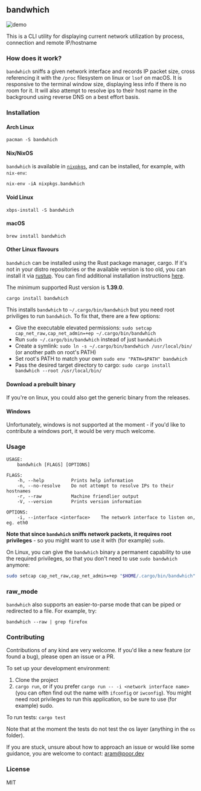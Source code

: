 ## bandwhich

![demo](demo.gif)

This is a CLI utility for displaying current network utilization by process, connection and remote IP/hostname

### How does it work?
`bandwhich` sniffs a given network interface and records IP packet size, cross referencing it with the `/proc` filesystem on linux or `lsof` on macOS. It is responsive to the terminal window size, displaying less info if there is no room for it. It will also attempt to resolve ips to their host name in the background using reverse DNS on a best effort basis.

### Installation

#### Arch Linux

```
pacman -S bandwhich
```

#### Nix/NixOS

`bandwhich` is available in [`nixpkgs`](https://github.com/nixos/nixpkgs/blob/master/pkgs/tools/networking/bandwhich/default.nix), and can be installed, for example, with `nix-env`:

```
nix-env -iA nixpkgs.bandwhich
```

#### Void Linux

```
xbps-install -S bandwhich
```

#### macOS

```
brew install bandwhich
```

#### Other Linux flavours

`bandwhich` can be installed using the Rust package manager, cargo. If it's not in your distro repositories or the available version is too old, you can install it via [rustup](https://rustup.rs/). You can find additional installation instructions [here](https://doc.rust-lang.org/book/ch01-01-installation.html).

The minimum supported Rust version is **1.39.0**.

```
cargo install bandwhich
```

This installs `bandwhich` to `~/.cargo/bin/bandwhich` but you need root priviliges to run `bandwhich`. To fix that, there are a few options:
- Give the executable elevated permissions: `sudo setcap cap_net_raw,cap_net_admin=+ep ~/.cargo/bin/bandwhich`
- Run `sudo ~/.cargo/bin/bandwhich` instead of just `bandwhich`
- Create a symlink: `sudo ln -s ~/.cargo/bin/bandwhich /usr/local/bin/` (or another path on root's PATH)
- Set root's PATH to match your own `sudo env "PATH=$PATH" bandwhich`
- Pass the desired target directory to cargo: `sudo cargo install bandwhich --root /usr/local/bin/`

#### Download a prebuilt binary
If you're on linux, you could also get the generic binary from the releases.

#### Windows
Unfortunately, windows is not supported at the moment - if you'd like to contribute a windows port, it would be very much welcome.

### Usage
```
USAGE:
    bandwhich [FLAGS] [OPTIONS]

FLAGS:
    -h, --help          Prints help information
    -n, --no-resolve    Do not attempt to resolve IPs to their hostnames
    -r, --raw           Machine friendlier output
    -V, --version       Prints version information

OPTIONS:
    -i, --interface <interface>    The network interface to listen on, eg. eth0
```

**Note that since `bandwhich` sniffs network packets, it requires root privileges** - so you might want to use it with (for example) `sudo`.

On Linux, you can give the `bandwhich` binary a permanent capability to use the required privileges, so that you don't need to use `sudo bandwhich` anymore:

```bash
sudo setcap cap_net_raw,cap_net_admin=+ep "$HOME/.cargo/bin/bandwhich"
```

### raw_mode
`bandwhich` also supports an easier-to-parse mode that can be piped or redirected to a file. For example, try:
```
bandwhich --raw | grep firefox
```
### Contributing
Contributions of any kind are very welcome. If you'd like a new feature (or found a bug), please open an issue or a PR.

To set up your development environment:
1. Clone the project
2. `cargo run`, or if you prefer `cargo run -- -i <network interface name>` (you can often find out the name with `ifconfig` or `iwconfig`). You might need root privileges to run this application, so be sure to use (for example) sudo.

To run tests: `cargo test`

Note that at the moment the tests do not test the os layer (anything in the `os` folder).

If you are stuck, unsure about how to approach an issue or would like some guidance, you are welcome to contact: aram@poor.dev

### License
MIT
